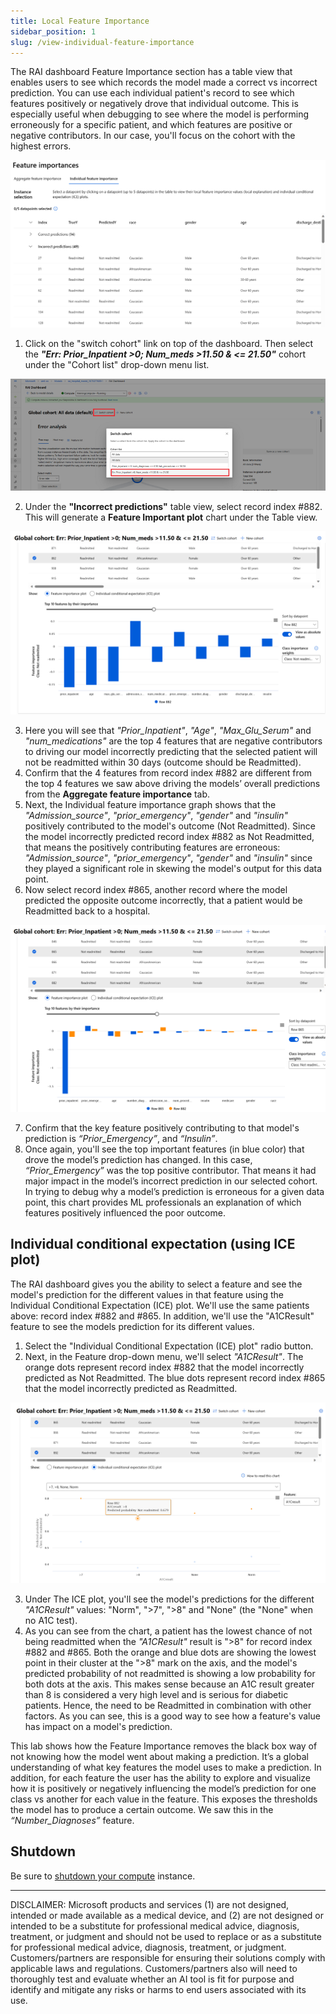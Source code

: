 ```yaml
---
title: Local Feature Importance
sidebar_position: 1
slug: /view-individual-feature-importance
---
```


The RAI dashboard Feature Importance section has a table view that enables users to see which records the model made a correct vs incorrect prediction.  You can use each individual patient's record to see which features positively or negatively drove that individual outcome. This is especially useful when debugging to see where the model is performing erroneously for a specific patient, and which features are positive or negative contributors.   In our case, you'll focus on the cohort with the highest errors.

![Individual Feature importance table](/img/tutorial/10-fi-table-view.png "Individual Feature importance table")

1. Click on the "switch cohort" link on top of the dashboard.  Then select the ***"Err: Prior_Inpatient >0; Num_meds >11.50 & <= 21.50"*** cohort under the "Cohort list" drop-down menu list.
	
![Switch cohort](/img/tutorial/6-da-switch-cohort.png "Switch cohort")	

2. Under the **"Incorrect predictions"** table view, select record index #882.  This will generate a **Feature Important plot** chart under the Table view.

![Individual Feature importance table](/img/tutorial/10-fi-selected-datapt-influence.png "Individual Feature importance table")	

3. Here you will see that *"Prior_Inpatient"*, *"Age"*, *"Max_Glu_Serum"* and *"num_medications"* are the top 4 features that are negative contributors to driving our model incorrectly predicting that the selected patient will not be readmitted within 30 days (outcome should be Readmitted).
4. Confirm that the 4 features from record index #882 are different from the top 4 features we saw above driving the models’ overall predictions from the **Aggregate feature importance** tab.
5. Next, the Individual feature importance graph shows that the *"Admission_source"*, *"prior_emergency"*, *"gender"* and *"insulin"* positively contributed to the model's outcome (Not Readmitted). Since the model incorrectly predicted record index #882 as Not Readmitted, that means the positively contributing features are erroneous: *"Admission_source"*, *"prior_emergency"*, *"gender"* and *"insulin"* since they played a significant role in skewing the model's output for this data point.
6. Now select record index #865, another record where the model predicted the opposite outcome incorrectly, that a patient would be Readmitted back to a hospital. 
	
![Compare datapoints prediction contributions](/img/tutorial/10-fi-datapts-feature-contribution.png "Compare datapoint prediction contribution")		
	
7. Confirm that the key feature positively contributing to that model's prediction is *“Prior_Emergency”*, and *“Insulin”*. 
8. Once again, you'll see the top important features (in blue color) that drove the model’s prediction has changed. In this case, *“Prior_Emergency”* was the top positive contributor. That means it had major impact in the model’s incorrect prediction in our selected cohort. In trying to debug why a model’s prediction is erroneous for a given data point, this chart provides ML professionals an explanation of which features positively influenced the poor outcome.
	
## Individual conditional expectation (using ICE plot)

The RAI dashboard gives you the ability to select a feature and see the model's prediction for the different values in that feature using the Individual Conditional Expectation (ICE) plot. We'll use the same patients above:  record index #882 and #865.  In addition, we'll use the "A1CResult" feature to see the models prediction for its different values.

1. Select the "Individual Conditional Expectation (ICE) plot" radio button. 
2. Next, in the Feature drop-down menu, we'll select *"A1CResult"*. The orange dots represent record index #882 that the model incorrectly predicted as Not Readmitted. The blue dots represent record index #865 that the model incorrectly predicted as Readmitted.

![ICE feature influence](/img/tutorial/10-fi-ice-chart.png "ICE feature influence")	

3. Under The ICE plot, you'll see the model's predictions for the different *"A1CResult"* values: "Norm", ">7", ">8" and "None" (the "None" when no A1C test). 
4. As you can see from the chart, a patient has the lowest chance of not being readmitted when the *"A1CResult"* result is ">8" for record index #882 and #865. Both the orange and blue dots are showing the lowest point in their cluster at the ">8" mark on the axis, and the model's predicted probability of not readmitted is showing a low probability for both dots at the axis. This makes sense because an A1C result greater than 8 is considered a very high level and is serious for diabetic patients. Hence, the need to be Readmitted in combination with other factors. As you can see, this is a good way to see how a feature's value has impact on a model's prediction.
	
This lab shows how the Feature Importance removes the black box way of not knowing how the model went about making a prediction. It’s a global understanding of what key features the model uses to make a prediction. In addition, for each feature the user has the ability to explore and visualize how it is positively or negatively influencing the model’s prediction for one class vs another for each value in the feature. This exposes the thresholds the model has to produce a certain outcome. We saw this in the *“Number_Diagnoses”* feature. 

## Shutdown

Be sure to [shutdown your compute](/docs/stop-compute) instance.

---

DISCLAIMER:  Microsoft products and services (1) are not designed, intended or made available as a medical device, and (2) are not designed or intended to be a substitute for professional medical advice, diagnosis, treatment, or judgment and should not be used to replace or as a substitute for professional medical advice, diagnosis, treatment, or judgment. Customers/partners are responsible for ensuring their solutions comply with applicable laws and regulations. Customers/partners also will need to thoroughly test and evaluate whether an AI tool is fit for purpose and identify and mitigate any risks or harms to end users associated with its use. 

